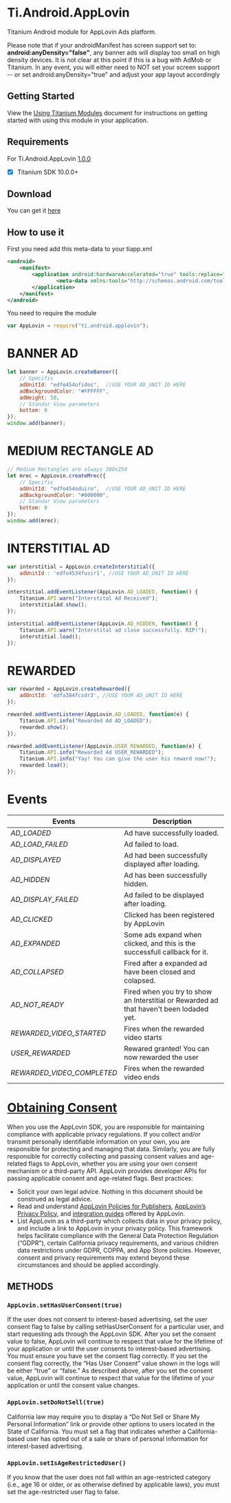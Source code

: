 # Ti.Android.AppLovin
Titanium Android module for AppLovin Ads platform.

Please note that if your androidManifest has screen support set to: **android:anyDensity="false"**, any banner ads will 
display too small on high density devices.
It is not clear at this point if this is a bug with AdMob or Titanium.
In any event, you will either need to NOT set your screen support -- or set android:anyDensity="true" and adjust your app layout accordingly

## Getting Started

View the [Using Titanium Modules](http://docs.appcelerator.com/titanium/latest/#!/guide/Using_Titanium_Modules) document 
for instructions on getting started with using this module in your application.

## Requirements

For Ti.Android.AppLovin [1.0.0](https://github.com/deckameron/Ti.Android.AppLovin/blob/main/android/dist/com.upflix.applovin-android-1.0.0.zip)
- [x] Titanium SDK 10.0.0+


## Download
You can get it [here](https://github.com/deckameron/Ti.Android.AppLovin/tree/main/android/dist)

## How to use it
First you need add this meta-data to your tiapp.xml
```xml
<android>
    <manifest>
        <application android:hardwareAccelerated="true" tools:replace="android:hardwareAccelerated">
                <meta-data xmlns:tools="http://schemas.android.com/tools" tools:replace="android:value" android:name="applovin.sdk.key" android:value="lZ2EfUPNmdDD1ESDERYDNlxUrZvTEoN_TP4nFrgtJDT0eaWIlZFRGTYMbXUczRftnsGFSZI5QMKoVhZRftrG"/>
        </application>
    </manifest>
</android>
```

You need to require the module
```javascript
var AppLovin = require("ti.android.applovin");
```

# BANNER AD
```javascript
let banner = AppLovin.createBanner({
	// Specific
	adUnitId: "edfo454ofidos",	//USE YOUR AD_UNIT ID HERE
	adBackgroundColor: "#FFFFFF",
	adHeight: 50,
	// Standar View parameters
	bottom: 0
});
window.add(banner);
```

# MEDIUM RECTANGLE AD
```javascript
// Medium Rectangles are always 300x250
let mrec = AppLovin.createMrec({
	// Specific
	adUnitId: "edfo454oduiro",	//USE YOUR AD_UNIT ID HERE
	adBackgroundColor: "#000000",
	// Standar View parameters
	bottom: 0
});
window.add(mrec);
```

# INTERSTITIAL AD
```javascript
var interstitial = AppLovin.createInterstitial({
    adUnitId : 'edfo4534fusir1', //USE YOUR AD_UNIT ID HERE
});

interstitial.addEventListener(AppLovin.AD_LOADED, function() {
    Titanium.API.warn("Interstital Ad Received");
    interstitialAd.show();
});

interstitial.addEventListener(AppLovin.AD_HIDDEN, function() {
    Titanium.API.warn("Interstital ad close successfully. RIP!");
    interstitial.load();
});
```

# REWARDED
```javascript
var rewarded = AppLovin.createRewarded({
    adUnitId: 'edfa384fcsdr3', //USE YOUR AD_UNIT ID HERE
});

rewarded.addEventListener(AppLovin.AD_LOADED, function(e) {
    Titanium.API.info("Rewarded Ad AD_LOADED");
    rewarded.show();
});

rewarded.addEventListener(AppLovin.USER_REWARDED, function(e) {
    Titanium.API.info("Rewarded Ad USER_REWARDED");
    Titanium.API.info("Yay! You can give the user his reward now!");
    rewarded.load();
});
```

# Events

|Events                |Description                          |
|----------------|-------------------------------|
|_AD_LOADED_				|   Ad have successfully loaded.
|_AD_LOAD_FAILED_    				| 	Ad failed to load.
|_AD_DISPLAYED_   | 	Ad had been successfully displayed after loading.
|_AD_HIDDEN_                | 	Ad has been successfully hidden.
|_AD_DISPLAY_FAILED_                | 	Ad failed to be displayed after loading.
|_AD_CLICKED_ 				| 	Clicked has been registered by AppLovin
|_AD_EXPANDED_	|  	Some ads expand when clicked, and this is the successfull callback for it.  
|_AD_COLLAPSED_    	|	Fired after a expanded ad have been closed and colapsed.
|_AD_NOT_READY_ | 	Fired when you try to show an Interstitial or Rewarded ad that haven't been lodaded yet.
|_REWARDED_VIDEO_STARTED_              |   Fires when the rewarded video starts
|_USER_REWARDED_              |   Rewared granted! You can now rewarded the user
|_REWARDED_VIDEO_COMPLETED_              |   Fires when the rewarded video ends


# [Obtaining Consent](https://dash.applovin.com/documentation/mediation/android/getting-started/privacy) 

When you use the AppLovin SDK, you are responsible for maintaining compliance with applicable privacy regulations. If you collect and/or transmit personally identifiable information on your own, you are responsible for protecting and managing that data. Similarly, you are fully responsible for correctly collecting and passing consent values and age-related flags to AppLovin, whether you are using your own consent mechanism or a third-party API. AppLovin provides developer APIs for passing applicable consent and age-related flags.
Best practices:
- Solicit your own legal advice. Nothing in this document should be construed as legal advice.
- Read and understand [AppLovin Policies for Publishers](https://www.applovin.com/policies-publishers/), [AppLovin’s Privacy Policy](https://www.applovin.com/privacy/), and [integration guides](https://dash.applovin.com/documentation/mediation/android/getting-started/integration) offered by AppLovin.
- List AppLovin as a third-party which collects data in your privacy policy, and include a link to AppLovin in your privacy policy.
This framework helps facilitate compliance with the General Data Protection Regulation (“GDPR”), certain California privacy requirements, and various children data restrictions under GDPR, COPPA, and App Store policies. However, consent and privacy requirements may extend beyond these circumstances and should be applied accordingly.

## METHODS

### `AppLovin.setHasUserConsent(true)`

If the user does not consent to interest-based advertising, set the user consent flag to false by calling setHasUserConsent for a particular user, and start requesting ads through the AppLovin SDK. After you set the consent value to false, AppLovin will continue to respect that value for the lifetime of your application or until the user consents to interest-based advertising.
You must ensure you have set the consent flag correctly. If you set the consent flag correctly, the “Has User Consent” value shown in the logs will be either “true” or “false.” As described above, after you set the consent value, AppLovin will continue to respect that value for the lifetime of your application or until the consent value changes.


### `AppLovin.setDoNotSell(true)`

California law may require you to display a “Do Not Sell or Share My Personal Information” link or provide other options to users located in the State of California. You must set a flag that indicates whether a California-based user has opted out of a sale or share of personal information for interest-based advertising.


### `AppLovin.setIsAgeRestrictedUser()`

If you know that the user does not fall within an age-restricted category (i.e., age 16 or older, or as otherwise defined by applicable laws), you must set the age-restricted user flag to false.

